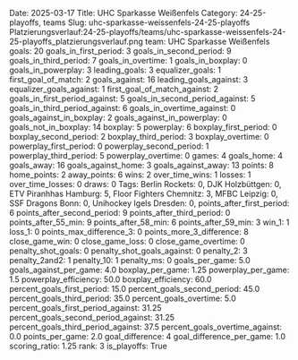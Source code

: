 Date: 2025-03-17
Title: UHC Sparkasse Weißenfels
Category: 24-25-playoffs, teams
Slug: uhc-sparkasse-weissenfels-24-25-playoffs
Platzierungsverlauf:24-25-playoffs/teams/uhc-sparkasse-weissenfels-24-25-playoffs_platzierungsverlauf.png
team: UHC Sparkasse Weißenfels
goals: 20
goals_in_first_period: 3
goals_in_second_period: 9
goals_in_third_period: 7
goals_in_overtime: 1
goals_in_boxplay: 0
goals_in_powerplay: 3
leading_goals: 3
equalizer_goals: 1
first_goal_of_match: 2
goals_against: 16
leading_goals_against: 3
equalizer_goals_against: 1
first_goal_of_match_against: 2
goals_in_first_period_against: 5
goals_in_second_period_against: 5
goals_in_third_period_against: 6
goals_in_overtime_against: 0
goals_against_in_boxplay: 2
goals_against_in_powerplay: 0
goals_not_in_boxplay: 14
boxplay: 5
powerplay: 6
boxplay_first_period: 0
boxplay_second_period: 2
boxplay_third_period: 3
boxplay_overtime: 0
powerplay_first_period: 0
powerplay_second_period: 1
powerplay_third_period: 5
powerplay_overtime: 0
games: 4
goals_home: 4
goals_away: 16
goals_against_home: 3
goals_against_away: 13
points: 8
home_points: 2
away_points: 6
wins: 2
over_time_wins: 1
losses: 1
over_time_losses: 0
draws: 0
Tags:  Berlin Rockets: 0,  DJK Holzbüttgen: 0,  ETV Piranhhas Hamburg: 5,  Floor Fighters Chemnitz: 3,  MFBC Leipzig: 0,  SSF Dragons Bonn: 0,  Unihockey Igels Dresden: 0,
points_after_first_period: 6
points_after_second_period: 9
points_after_third_period: 0
points_after_55_min: 9
points_after_58_min: 6
points_after_59_min: 3
win_1: 1
loss_1: 0
points_max_difference_3: 0
points_more_3_difference: 8
close_game_win: 0
close_game_loss: 0
close_game_overtime: 0
penalty_shot_goals: 0
penalty_shot_goals_against: 0
penalty_2: 3
penalty_2and2: 1
penalty_10: 1
penalty_ms: 0
goals_per_game: 5.0
goals_against_per_game: 4.0
boxplay_per_game: 1.25
powerplay_per_game: 1.5
powerplay_efficiency: 50.0
boxplay_efficiency: 60.0
percent_goals_first_period: 15.0
percent_goals_second_period: 45.0
percent_goals_third_period: 35.0
percent_goals_overtime: 5.0
percent_goals_first_period_against: 31.25
percent_goals_second_period_against: 31.25
percent_goals_third_period_against: 37.5
percent_goals_overtime_against: 0.0
points_per_game: 2.0
goal_difference: 4
goal_difference_per_game: 1.0
scoring_ratio: 1.25
rank: 3
is_playoffs: True
